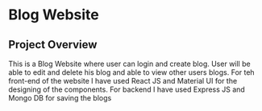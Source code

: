 # Blog Website

## Project Overview

This is a Blog Website where user can login and create blog. User will be able to edit and delete his blog and able to view other users blogs. For teh front-end of the website I have used React JS and Material UI for the designing of the components. For backend I have used Express JS and Mongo DB for saving the blogs 
